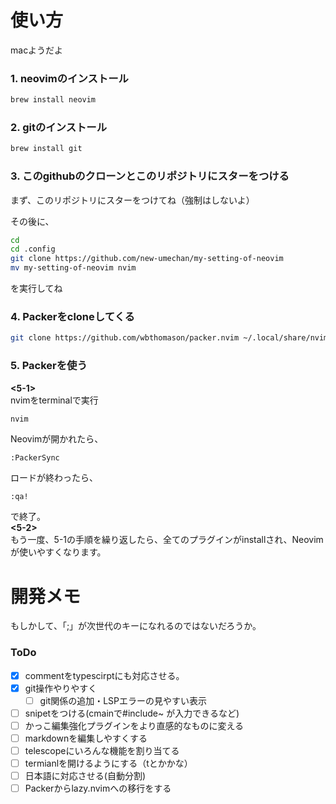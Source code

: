 # 使い方
macようだよ

### 1. neovimのインストール
``` zsh
brew install neovim
```


### 2. gitのインストール

``` zsh
brew install git
```


### 3. このgithubのクローンとこのリポジトリにスターをつける

まず、このリポジトリにスターをつけてね（強制はしないよ）

その後に、
``` zsh
cd
cd .config
git clone https://github.com/new-umechan/my-setting-of-neovim
mv my-setting-of-neovim nvim
```
を実行してね



### 4. Packerをcloneしてくる
``` zsh
git clone https://github.com/wbthomason/packer.nvim ~/.local/share/nvim/site/pack/packer/opt/packer.nvim
```

### 5. Packerを使う
**<5-1>**  
nvimをterminalで実行
``` zsh
nvim
```
Neovimが開かれたら、
``` nvim
:PackerSync
```
ロードが終わったら、
``` nvim
:qa!
```
で終了。  
**<5-2>**  
もう一度、5-1の手順を繰り返したら、全てのプラグインがinstallされ、Neovimが使いやすくなります。

# 開発メモ
もしかして、「;」が次世代の<leader>キーになれるのではないだろうか。

### ToDo
- [x] commentをtypescirptにも対応させる。
- [x] git操作やりやすく
	- [ ] git関係の追加・LSPエラーの見やすい表示
- [ ] snipetをつける(cmainで#include~ が入力できるなど)
- [ ] かっこ編集強化プラグインをより直感的なものに変える
- [ ] markdownを編集しやすくする
- [ ] telescopeにいろんな機能を割り当てる
- [ ] termianlを開けるようにする（<space>tとかかな）
- [ ] 日本語に対応させる(自動分割)
- [ ] Packerからlazy.nvimへの移行をする
